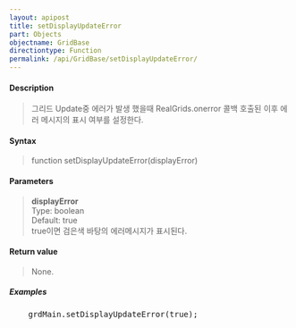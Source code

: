 ```yaml
---
layout: apipost
title: setDisplayUpdateError
part: Objects
objectname: GridBase
directiontype: Function
permalink: /api/GridBase/setDisplayUpdateError/
---
```



#### Description

> 그리드 Update중 에러가 발생 했을때 RealGrids.onerror 콜백 호출된 이후 에러 메시지의 표시 여부를 설정한다.

#### Syntax

> function setDisplayUpdateError(displayError)

#### Parameters

> **displayError**  
> Type: boolean  
> Default: true  
> true이면 검은색 바탕의 에러메시지가 표시된다.  

#### Return value

> None.

##### Examples 

<pre class="prettyprint">
    grdMain.setDisplayUpdateError(true);
</pre>




